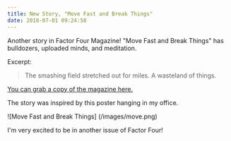 ```yaml
---
title: New Story, "Move Fast and Break Things"
date: 2018-07-01 09:24:58
---
```



Another story in Factor Four Magazine! "Move Fast and Break Things" has bulldozers, uploaded minds, and meditation.


Excerpt:

> The smashing field stretched out for miles. A wasteland of things.

[You can grab a copy of the magazine here.]( http://factorfourmag.com/issue-2-july-2018/)

The story was inspired by this poster hanging in my office.

![Move Fast and Break Things] (/images/move.png)

I'm very excited to be in another issue of Factor Four!
